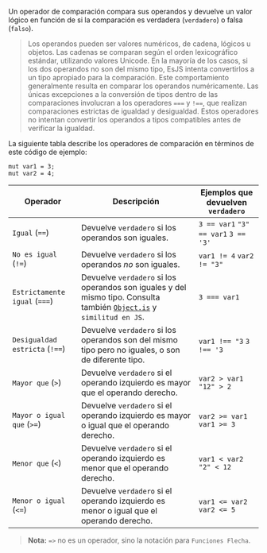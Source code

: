 Un operador de comparación compara sus operandos y devuelve un valor lógico en función de si la comparación es verdadera (`verdadero`) o falsa (`falso`). 

> Los operandos pueden ser valores numéricos, de cadena, lógicos u objetos. Las cadenas se comparan según el orden lexicográfico estándar, utilizando valores Unicode. En la mayoría de los casos, si los dos operandos no son del mismo tipo, EsJS intenta convertirlos a un tipo apropiado para la comparación. Este comportamiento generalmente resulta en comparar los operandos numéricamente. Las únicas excepciones a la conversión de tipos dentro de las comparaciones involucran a los operadores `===` y `!==`, que realizan comparaciones estrictas de igualdad y desigualdad. Estos operadores no intentan convertir los operandos a tipos compatibles antes de verificar la igualdad. 

La siguiente tabla describe los operadores de comparación en términos de este código de ejemplo:

```esjs
mut var1 = 3;
mut var2 = 4;
```

| Operador                       | Descripción                                                                                                                                                                                                      | Ejemplos que devuelven `verdadero`     |
|--------------------------------|------------------------------------------------------------------------------------------------------------------------------------------------------------------------------------------------------------------|----------------------------------------|
| `Igual` (`==`)                 | Devuelve `verdadero` si los operandos son iguales.                                                                                                                                                               | `3 == var1`  `"3" == var1`  `3 == '3'` |
| `No es igual` (`!=`)           | Devuelve `verdadero` si los operandos _no_ son iguales.                                                                                                                                                          | `var1 != 4` `var2 != "3"`              |
| `Estrictamente igual` (`===`)  | Devuelve `verdadero` si los operandos son iguales y del mismo tipo. Consulta también [`Object.is`](https://developer.mozilla.org/es/docs/Web/JavaScript/Reference/Global_Objects/Object/is) y `similitud en JS`. | `3 === var1`                           |
| `Desigualdad estricta` (`!==`) | Devuelve `verdadero` si los operandos son del mismo tipo pero no iguales, o son de diferente tipo.                                                                                                               | `var1 !== "3` `3 !== '3`               |
| `Mayor que` (`>`)              | Devuelve `verdadero` si el operando izquierdo es mayor que el operando derecho.                                                                                                                                  | `var2 > var1 "12" > 2`                 |
| `Mayor o igual que` (`>=`)     | Devuelve `verdadero` si el operando izquierdo es mayor o igual que el operando derecho.                                                                                                                          | `var2 >= var1 var1 >= 3`               |
| `Menor que` (`<`)              | Devuelve `verdadero` si el operando izquierdo es menor que el operando derecho.                                                                                                                                  | `var1 < var2` `"2" < 12`               |
| `Menor o igual` (`<=`)         | Devuelve `verdadero` si el operando izquierdo es menor o igual que el operando derecho.                                                                                                                          | `var1 <= var2 var2 <= 5`               |

> **Nota:** `=>` no es un operador, sino la notación para `Funciones Flecha`.
